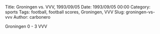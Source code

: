 Title: Groningen vs. VVV, 1993/09/05
Date: 1993/09/05 00:00
Category: sports
Tags: football, football scores, Groningen, VVV
Slug: groningen-vs-vvv
Author: carbonero


Groningen 0 - 3 VVV

